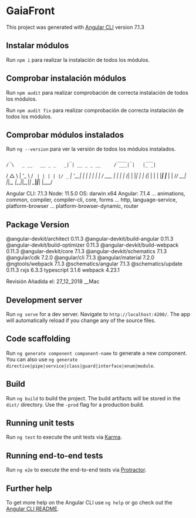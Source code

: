 # GaiaFront

This project was generated with [Angular CLI](https://github.com/angular/angular-cli) version 7.1.3

## Instalar módulos

Run `npm i` para realizar la instalación de todos los módulos.

## Comprobar instalación módulos

Run `npm audit` para realizar comprobación de correcta instalación de todos los módulos.

Run `npm audit fix` para realizar comprobación de correcta instalación de todos los módulos.

## Comprobar módulos instalados

Run `ng --version` para ver la versión de todos los módulos instalados.


     _                      _                 ____ _     ___
    / \   _ __   __ _ _   _| | __ _ _ __     / ___| |   |_ _|
   / △ \ | '_ \ / _` | | | | |/ _` | '__|   | |   | |    | |
  / ___ \| | | | (_| | |_| | | (_| | |      | |___| |___ | |
 /_/   \_\_| |_|\__, |\__,_|_|\__,_|_|       \____|_____|___|
                |___/


Angular CLI: 7.1.3
Node: 11.5.0
OS: darwin x64
Angular: 7.1.4
... animations, common, compiler, compiler-cli, core, forms
... http, language-service, platform-browser
... platform-browser-dynamic, router

Package                           Version
-----------------------------------------------------------
@angular-devkit/architect         0.11.3
@angular-devkit/build-angular     0.11.3
@angular-devkit/build-optimizer   0.11.3
@angular-devkit/build-webpack     0.11.3
@angular-devkit/core              7.1.3
@angular-devkit/schematics        7.1.3
@angular/cdk                      7.2.0
@angular/cli                      7.1.3
@angular/material                 7.2.0
@ngtools/webpack                  7.1.3
@schematics/angular               7.1.3
@schematics/update                0.11.3
rxjs                              6.3.3
typescript                        3.1.6
webpack                           4.23.1


Revisión Añadida el: 27_12_2018 __Mac 

## Development server

Run `ng serve` for a dev server. Navigate to `http://localhost:4200/`. The app will automatically reload if you change any of the source files.

## Code scaffolding

Run `ng generate component component-name` to generate a new component. You can also use `ng generate directive|pipe|service|class|guard|interface|enum|module`.

## Build

Run `ng build` to build the project. The build artifacts will be stored in the `dist/` directory. Use the `-prod` flag for a production build.

## Running unit tests

Run `ng test` to execute the unit tests via [Karma](https://karma-runner.github.io).

## Running end-to-end tests

Run `ng e2e` to execute the end-to-end tests via [Protractor](http://www.protractortest.org/).

## Further help

To get more help on the Angular CLI use `ng help` or go check out the [Angular CLI README](https://github.com/angular/angular-cli/blob/master/README.md).

